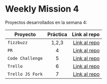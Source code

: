 # Weekly Mission 4

Proyectos desarrollados en la semana 4:

| Proyecto | Práctica | Link al repo |
| ------------- |:-------------:| -----:|
|`fizzbuzz`|1,2,3|[Link al repo](https://github.com/joslo2345/misionjs_semana4_refactoring)|
|`PR`|4|[Link al repo](https://github.com/joslo2345/fizzbuzz)|
|`Code Challenge`|5|[Link al repo](https://github.com/joslo2345/misionjs_semana4_CodeChallenge)|
|`Trello`|6|[Link al repo](https://github.com/LaunchX-InnovaccionVirtual/MissionNodeJS)|
|`Trello JS Fork`|7|[Link al repo](https://github.com/LaunchX-InnovaccionVirtual/MissionNodeJS)|